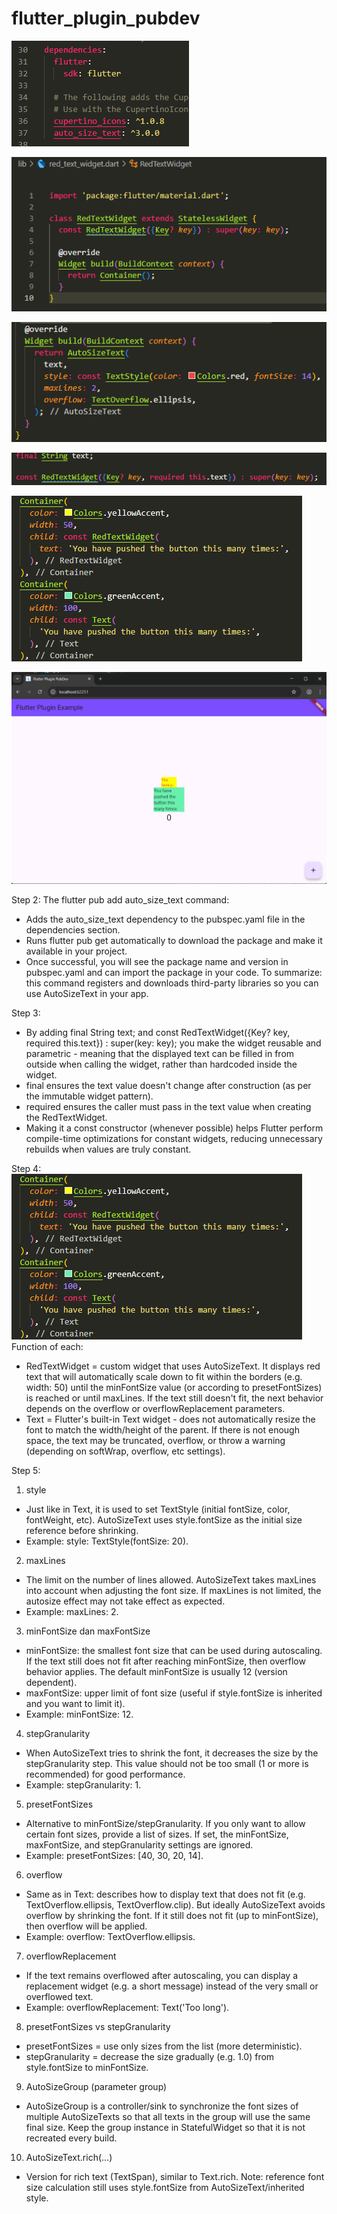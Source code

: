 # flutter_plugin_pubdev

![img](img/auto_size_text.png)

![img](img/red_text_widget.png)

![img](img/AutoSizeText.png)

![img](img/text.png)

![img](img/Container.png)

![img](img/result.png)


Step 2:
The flutter pub add auto_size_text command:
- Adds the auto_size_text dependency to the pubspec.yaml file in the dependencies section.
- Runs flutter pub get automatically to download the package and make it available in your project.
- Once successful, you will see the package name and version in pubspec.yaml and can import the package in your code.
To summarize: this command registers and downloads third-party libraries so you can use AutoSizeText in your app. 

Step 3: 
- By adding final String text; and const RedTextWidget({Key? key, required this.text}) : super(key: key); you make the widget reusable and parametric - meaning that the displayed text can be filled in from outside when calling the widget, rather than hardcoded inside the widget.
- final ensures the text value doesn't change after construction (as per the immutable widget pattern).
- required ensures the caller must pass in the text value when creating the RedTextWidget.
- Making it a const constructor (whenever possible) helps Flutter perform compile-time optimizations for constant widgets, reducing unnecessary rebuilds when values are truly constant.

Step 4:
![img](img/Container.png)
Function of each:
- RedTextWidget = custom widget that uses AutoSizeText. It displays red text that will automatically scale down to fit within the borders (e.g. width: 50) until the minFontSize value (or according to presetFontSizes) is reached or until maxLines. If the text still doesn't fit, the next behavior depends on the overflow or overflowReplacement parameters.
- Text = Flutter's built-in Text widget - does not automatically resize the font to match the width/height of the parent. If there is not enough space, the text may be truncated, overflow, or throw a warning (depending on softWrap, overflow, etc settings).

Step 5:
1. style
- Just like in Text, it is used to set TextStyle (initial fontSize, color, fontWeight, etc). AutoSizeText uses style.fontSize as the initial size reference before shrinking.
- Example: style: TextStyle(fontSize: 20).
2. maxLines
- The limit on the number of lines allowed. AutoSizeText takes maxLines into account when adjusting the font size. If maxLines is not limited, the autosize effect may not take effect as expected.
- Example: maxLines: 2.
3. minFontSize dan maxFontSize
- minFontSize: the smallest font size that can be used during autoscaling. If the text still does not fit after reaching minFontSize, then overflow behavior applies. The default minFontSize is usually 12 (version dependent).
- maxFontSize: upper limit of font size (useful if style.fontSize is inherited and you want to limit it).
- Example: minFontSize: 12.
4. stepGranularity
- When AutoSizeText tries to shrink the font, it decreases the size by the stepGranularity step. This value should not be too small (1 or more is recommended) for good performance.
- Example: stepGranularity: 1.
5. presetFontSizes
- Alternative to minFontSize/stepGranularity. If you only want to allow certain font sizes, provide a list of sizes. If set, the minFontSize, maxFontSize, and stepGranularity settings are ignored.
- Example: presetFontSizes: [40, 30, 20, 14].
6. overflow
- Same as in Text: describes how to display text that does not fit (e.g. TextOverflow.ellipsis, TextOverflow.clip). But ideally AutoSizeText avoids overflow by shrinking the font. If it still does not fit (up to minFontSize), then overflow will be applied.
- Example: overflow: TextOverflow.ellipsis.
7. overflowReplacement
- If the text remains overflowed after autoscaling, you can display a replacement widget (e.g. a short message) instead of the very small or overflowed text.
- Example: overflowReplacement: Text('Too long').
8. presetFontSizes vs stepGranularity
- presetFontSizes = use only sizes from the list (more deterministic).
- stepGranularity = decrease the size gradually (e.g. 1.0) from style.fontSize to minFontSize.
9. AutoSizeGroup (parameter group)
- AutoSizeGroup is a controller/sink to synchronize the font sizes of multiple AutoSizeTexts so that all texts in the group will use the same final size. Keep the group instance in StatefulWidget so that it is not recreated every build.
10. AutoSizeText.rich(...)
- Version for rich text (TextSpan), similar to Text.rich. Note: reference font size calculation still uses style.fontSize from AutoSizeText/inherited style.